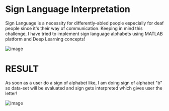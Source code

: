 # Sign Language Interpretation

Sign Language is a necessity for differently-abled people especially for deaf people since it's their way of communication. Keeping in mind this challenge, I have tried to implement sign language alphabets using MATLAB platform and Deep Learning concepts! 

![image](https://user-images.githubusercontent.com/79797000/156932040-ec39284c-34cb-4eb3-8b94-97fa73cdff6e.png)

# RESULT

As soon as a user do a sign of alphabet like, I am doing sign of alphabet "b" so data-set will be evaluated and sign gets interpreted which gives user the letter!  

![image](https://user-images.githubusercontent.com/79797000/156932083-230ff091-168f-4222-8a7f-db4a869e7067.png)


 
  
